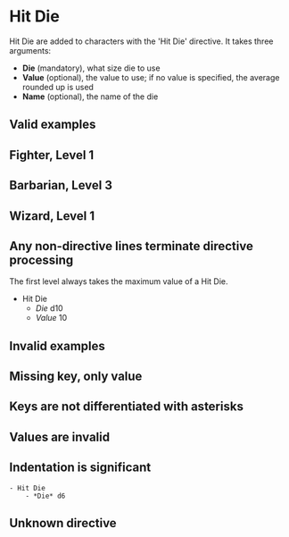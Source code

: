 # Hit Die

Hit Die are added to characters with the 'Hit Die' directive. It takes
three arguments:

- **Die** (mandatory), what size die to use
- **Value** (optional), the value to use; if no value is specified, the average rounded up is used
- **Name** (optional), the name of the die

## Valid examples

## Fighter, Level 1

## Barbarian, Level 3

## Wizard, Level 1


## Any non-directive lines terminate directive processing

The first level always takes the maximum value of a Hit Die.

- Hit Die
    - *Die* d10
    - *Value* 10


## Invalid examples

## Missing key, only value

## Keys are not differentiated with asterisks

## Values are invalid

## Indentation is significant
    - Hit Die
        - *Die* d6

## Unknown directive
